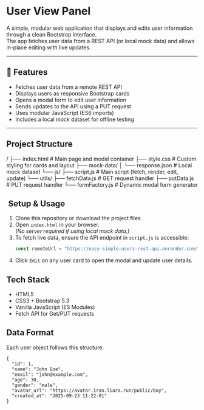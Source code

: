 # User View Panel

A simple, modular web application that displays and edits user information through a clean Bootstrap interface.  
The app fetches user data from a REST API (or local mock data) and allows in-place editing with live updates.

---

## 🚀 Features

- Fetches user data from a remote REST API  
- Displays users as responsive Bootstrap cards  
- Opens a modal form to edit user information  
- Sends updates to the API using a PUT request  
- Uses modular JavaScript (ES6 imports)  
- Includes a local mock dataset for offline testing

---

## Project Structure

/
├── index.html # Main page and modal container
├── style.css # Custom styling for cards and layout
├── mock-data/
│ └── response.json # Local mock dataset
└── js/
├── script.js # Main script (fetch, render, edit, update)
└── utils/
├── fetchData.js # GET request handler
├── putData.js # PUT request handler
└── formFactory.js # Dynamic modal form generator

## ️ Setup & Usage

1. Clone this repository or download the project files.
2. Open `index.html` in your browser.  
   *(No server required if using local mock data.)*
3. To fetch live data, ensure the API endpoint in `script.js` is accessible:
   ```js
   const remoteUrl = "https://easy-simple-users-rest-api.onrender.com/api/users";
4. Click `Edit` on any user card to open the modal and update user details.

## Tech Stack
- HTML5
- CSS3 + Bootstrap 5.3
- Vanilla JavaScript (ES Modules)
- Fetch API for Get/PUT requests

## Data Format
Each user object follows this structure:
```
{
  "id": 1,
  "name": "John Doe",
  "email": "john@example.com",
  "age": 30,
  "gender": "male",
  "avatar_url": "https://avatar.iran.liara.run/public/boy",
  "created_at": "2025-09-23 11:22:01"
}
```
